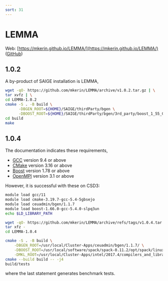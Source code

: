 ```yaml
---
sort: 31
---
```


# LEMMA

Web: [https://mkerin.github.io/LEMMA/](https://mkerin.github.io/LEMMA/) ([GitHub](https://github.com/mkerin/LEMMA/))

## 1.0.2

A by-product of SAIGE installation is LEMMA,

```bash
wget -qO- https://github.com/mkerin/LEMMA/archive/v1.0.2.tar.gz | \
tar xvfz | \
cd LEMMA-1.0.2
cmake -S . -B build \
      -DBGEN_ROOT=${HOME}/SAIGE/thirdParty/bgen \
      -DBOOST_ROOT=${HOME}/SAIGE/thirdParty/bgen/3rd_party/boost_1_55_0
cd build
make
```

## 1.0.4

The documentation indicates these requirements,

- [GCC](https://gcc.gnu.org/) version 9.4 or above
- [CMake](https://cmake.org/) version 3.16 or above
- [Boost](https://www.boost.org/) version 1.78 or above
- [OpenMPI](https://www.open-mpi.org/) version 3.1 or above

However, it is successful with these on CSD3:

```bash
module load gcc/11
module load cmake-3.19.7-gcc-5.4-5gbsejo
module load ceuadmin/bgen/1.1.7
module load boost-1.66.0-gcc-5.4.0-slpq3un
echo $LD_LIBRARY_PATH

wget -qO- https://github.com/mkerin/LEMMA/archive/refs/tags/v1.0.4.tar.gz | \
tar xfz -
cd LEMMA-1.0.4

cmake -S . -B build \
    -DBGEN_ROOT=/usr/local/Cluster-Apps/ceuadmin/bgen/1.1.7/ \
    -DBOOST_ROOT=/usr/local/software/spack/spack-0.11.2/opt/spack/linux-rhel7-x86_64/gcc-5.4.0/boost-1.66.0-slpq3unogrbhig6d4pniky7aft46jgqo/ \
    -DMKL_ROOT=/usr/local/Cluster-Apps/intel/2017.4/compilers_and_libraries_2017.4.196/linux/mkl/
cmake --build build -- -j4
build/tests
```

where the last statement generates benchmark tests.
